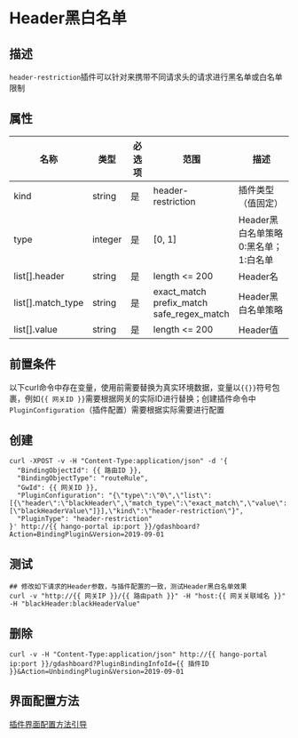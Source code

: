 # Header黑白名单

## 描述

`header-restriction`插件可以针对来携带不同请求头的请求进行黑名单或白名单限制

## 属性

| 名称                | 类型      | 必选项 | 范围                                                | 描述                           |
|-------------------|---------|-----|---------------------------------------------------|------------------------------|
| kind              | string  | 是   | header-restriction                                | 插件类型（值固定）                    |
| type              | integer | 是   | [0, 1]                                            | Header黑白名单策略<br/>0:黑名单；1:白名单 |
| list[].header     | string  | 是   | length <= 200                                     | Header名                      |
| list[].match_type | string  | 是   | exact_match<br/>prefix_match<br/>safe_regex_match | Header黑白名单策略                 |
| list[].value      | string  | 是   | length <= 200                                     | Header值                      |

## 前置条件

以下curl命令中存在变量，使用前需要替换为真实环境数据，变量以`{{}}`符号包裹，例如`{{ 网关ID }}`需要根据网关的实际ID进行替换；创建插件命令中`PluginConfiguration`（插件配置）需要根据实际需要进行配置

## 创建

```shell
curl -XPOST -v -H "Content-Type:application/json" -d '{
  "BindingObjectId": {{ 路由ID }},
  "BindingObjectType": "routeRule",
  "GwId": {{ 网关ID }},
  "PluginConfiguration": "{\"type\":\"0\",\"list\":[{\"header\":\"blackHeader\",\"match_type\":\"exact_match\",\"value\":[\"blackHeaderValue\"]}],\"kind\":\"header-restriction\"}",
  "PluginType": "header-restriction"
}' http://{{ hango-portal ip:port }}/gdashboard?Action=BindingPlugin&Version=2019-09-01
```

## 测试

```shell
## 修改如下请求的Header参数，与插件配置的一致，测试Header黑白名单效果
curl -v "http://{{ 网关IP }}/{{ 路由path }}" -H "host:{{ 网关关联域名 }}" -H "blackHeader:blackHeaderValue"
```

## 删除

```shell
curl -v -H "Content-Type:application/json" http://{{ hango-portal ip:port }}/gdashboard?PluginBindingInfoId={{ 插件ID }}&Action=UnbindingPlugin&Version=2019-09-01
```

## 界面配置方法

[插件界面配置方法引导](plugin-configuring-guide.md)